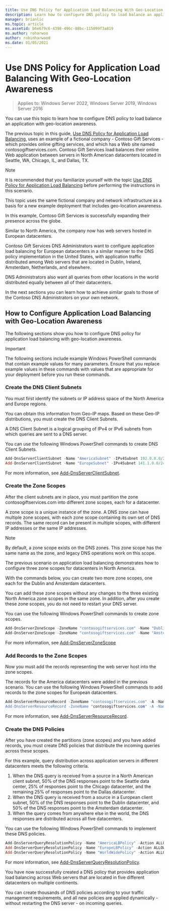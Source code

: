 ```yaml
---
title: Use DNS Policy for Application Load Balancing With Geo-Location Awareness
description: Learn how to configure DNS policy to load balance an application with geo-location awareness.
manager: brianlic
ms.topic: article
ms.assetid: b6e679c6-4398-496c-88bc-115099f3a819
ms.author: roharwoo
author: robinharwood
ms.date: 01/05/2021
---
```


# Use DNS Policy for Application Load Balancing With Geo-Location Awareness

>Applies to: Windows Server 2022, Windows Server 2019, Windows Server 2016

You can use this topic to learn how to configure DNS policy to load balance an application with geo-location awareness.

The previous topic in this guide, [Use DNS Policy for Application Load Balancing](./app-lb.md), uses an example of a fictional company - Contoso Gift Services - which provides online gifting services, and which has a Web site named contosogiftservices.com. Contoso Gift Services load balances their online Web application between servers in North American datacenters located in Seattle, WA, Chicago, IL, and Dallas, TX.

>[!NOTE]
>It is recommended that you familiarize yourself with the topic [Use DNS Policy for Application Load Balancing](./app-lb.md) before performing the instructions in this scenario.

This topic uses the same fictional company and network infrastructure as a basis for a new example deployment that includes geo-location awareness.

In this example, Contoso Gift Services is successfully expanding their presence across the globe.

Similar to North America, the company now has web servers hosted in European datacenters.

Contoso Gift Services DNS Administrators want to configure application load balancing for European datacenters in a similar manner to the DNS policy implementation in the United States, with application traffic distributed among Web servers that are located in Dublin, Ireland, Amsterdam, Netherlands, and elsewhere.

DNS Administrators also want all queries from other locations in the world distributed equally between all of their datacenters.

In the next sections you can learn how to achieve similar goals to those of the Contoso DNS Administrators on your own network.

## How to Configure Application Load Balancing with Geo-Location Awareness

The following sections show you how to configure DNS policy for application load balancing with geo-location awareness.

>[!IMPORTANT]
>The following sections include example Windows PowerShell commands that contain example values for many parameters. Ensure that you replace example values in these commands with values that are appropriate for your deployment before you run these commands.

### <a name="bkmk_clientsubnets"></a>Create the DNS Client Subnets

You must first identify the subnets or IP address space of the North America and Europe regions.

You can obtain this information from Geo-IP maps. Based on these Geo-IP distributions, you must create the DNS Client Subnets.

A DNS Client Subnet is a logical grouping of IPv4 or IPv6 subnets from which queries are sent to a DNS server.

You can use the following Windows PowerShell commands to create DNS Client Subnets.

```powershell
Add-DnsServerClientSubnet -Name "AmericaSubnet" -IPv4Subnet 192.0.0.0/24,182.0.0.0/24
Add-DnsServerClientSubnet -Name "EuropeSubnet" -IPv4Subnet 141.1.0.0/24,151.1.0.0/24
```

For more information, see [Add-DnsServerClientSubnet](/powershell/module/dnsserver/add-dnsserverclientsubnet).

### <a name="bkmk_zscopes2"></a>Create the Zone Scopes

After the client subnets are in place, you must partition the zone contosogiftservices.com into different zone scopes, each for a datacenter.

A zone scope is a unique instance of the zone. A DNS zone can have multiple zone scopes, with each zone scope containing its own set of DNS records. The same record can be present in multiple scopes, with different IP addresses or the same IP addresses.

>[!NOTE]
>By default, a zone scope exists on the DNS zones. This zone scope has the same name as the zone, and legacy DNS operations work on this scope.

The previous scenario on application load balancing demonstrates how to configure three zone scopes for datacenters in North America.

With the commands below, you can create two more zone scopes, one each for the Dublin and Amsterdam datacenters.

You can add these zone scopes without any changes to the three existing North America zone scopes in the same zone. In addition, after you create these zone scopes, you do not need to restart your DNS server.

You can use the following Windows PowerShell commands to create zone scopes.

```powershell
Add-DnsServerZoneScope -ZoneName "contosogiftservices.com" -Name "DublinZoneScope"
Add-DnsServerZoneScope -ZoneName "contosogiftservices.com" -Name "AmsterdamZoneScope"
```

For more information, see [Add-DnsServerZoneScope](/powershell/module/dnsserver/add-dnsserverzonescope)

### <a name="bkmk_records2"></a>Add Records to the Zone Scopes

Now you must add the records representing the web server host into the zone scopes.

The records for the America datacenters were added in the previous scenario. You can use the following Windows PowerShell commands to add records to the zone scopes for European datacenters.

```powershell
Add-DnsServerResourceRecord -ZoneName "contosogiftservices.com" -A -Name "www" -IPv4Address "151.1.0.1" -ZoneScope "DublinZoneScope”
Add-DnsServerResourceRecord -ZoneName "contosogiftservices.com" -A -Name "www" -IPv4Address "141.1.0.1" -ZoneScope "AmsterdamZoneScope"
```

For more information, see [Add-DnsServerResourceRecord](/powershell/module/dnsserver/add-dnsserverresourcerecord).

### <a name="bkmk_policies2"></a>Create the DNS Policies

After you have created the partitions (zone scopes) and you have added records, you must create DNS policies that distribute the incoming queries across these scopes.

For this example, query distribution across application servers in different datacenters meets the following criteria.

1. When the DNS query is received from a source in a North American client subnet, 50% of the DNS responses point to the Seattle data center, 25% of responses point to the Chicago datacenter, and the remaining 25% of responses point to the Dallas datacenter.
2. When the DNS query is received from a source in a European client subnet, 50% of the DNS responses point to the Dublin datacenter, and 50% of the DNS responses point to the Amsterdam datacenter.
3. When the query comes from anywhere else in the world, the DNS responses are distributed across all five datacenters.

You can use the following Windows PowerShell commands to implement these DNS policies.

```powershell
Add-DnsServerQueryResolutionPolicy -Name "AmericaLBPolicy" -Action ALLOW -ClientSubnet "eq,AmericaSubnet" -ZoneScope "SeattleZoneScope,2;ChicagoZoneScope,1; TexasZoneScope,1" -ZoneName "contosogiftservices.com" –ProcessingOrder 1
Add-DnsServerQueryResolutionPolicy -Name "EuropeLBPolicy" -Action ALLOW -ClientSubnet "eq,EuropeSubnet" -ZoneScope "DublinZoneScope,1;AmsterdamZoneScope,1" -ZoneName "contosogiftservices.com" -ProcessingOrder 2
Add-DnsServerQueryResolutionPolicy -Name "WorldWidePolicy" -Action ALLOW -FQDN "eq,*.contoso.com" -ZoneScope "SeattleZoneScope,1;ChicagoZoneScope,1; TexasZoneScope,1;DublinZoneScope,1;AmsterdamZoneScope,1" -ZoneName "contosogiftservices.com" -ProcessingOrder 3
```

For more information, see [Add-DnsServerQueryResolutionPolicy](/powershell/module/dnsserver/add-dnsserverqueryresolutionpolicy).

You have now successfully created a DNS policy that provides application load balancing across Web servers that are located in five different datacenters on multiple continents.

You can create thousands of DNS policies according to your traffic management requirements, and all new policies are applied dynamically - without restarting the DNS server - on incoming queries.
